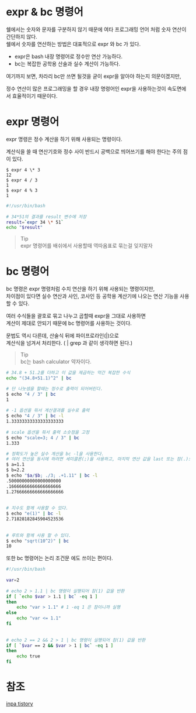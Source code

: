 # expr & bc 명령어
쉘에서는 숫자와 문자를 구분하지 않기 때문에 여타 프로그래밍 언어 처럼 숫자 연산이 간단하지 않다.  
쉘에서 숫자를 연산하는 방법은 대표적으로 expr 와 bc 가 있다.

 * expr은 bash 내장 명령어로 정수만 연산 가능하다.
 * bc는 복잡한 공학용 산술과 실수 계산이 가능하다.

여기까지 보면, 차라리 bc만 쓰면 될것을 굳이 expr을 알아야 하는지 의문이겠지만,

정수 연산이 많은 프로그래밍을 할 경우 내장 명령어인 expr을 사용하는것이 속도면에서 효율적이기 때문이다.

# expr 명령어
expr 명령은 정수 계산을 하기 위해 사용되는 명령이다. 

계산식을 쓸 때 연산기호와 정수 사이 반드시 공백으로 띄어쓰기를 해야 한다는 주의 점이 있다.

```SHELL
$ expr 4 \* 3
12
$ expr 4 / 3
1
$ expr 4 % 3
1
```

```BASH
#!/usr/bin/bash
 
# 34*51의 결과를 result 변수에 저장
result=`expr 34 \* 51`
echo "$result"
```

> Tip  
> expr 명령어를 배쉬에서 사용할때 역따옴표로 묶는걸 잊지말자

# bc 명령어
bc 명령은 expr 명령처럼 수치 연산을 하기 위해 사용되는 명령이지만,  
차이점이 있다면 실수 연산과 사인, 코사인 등 공학용 계산기에 나오는 연산 기능을 사용할 수 있다.

여러 수식들을 괄호로 묶고 나누고 곱할때 expr을 그대로 사용하면  
계산이 제대로 안되기 때문에 bc 명령어를 사용하는 것이다.

문법도 역시 다른데, 산술식 뒤에 파이프로라인(|)으로  
계산식을 넘겨서 처리한다. ( | grep 과 같이 생각하면 된다.)

> Tip  
> bc는 bash calculator 약자이다.

```BASH
# 34.8 + 51.2를 더하고 이 값을 제곱하는 약간 복잡한 수식
echo "(34.8+51.1)^2" | bc
```

```BASH
# 단 나눗셈을 할때는 정수로 출력이 되어버린다.
$ echo "4 / 3" | bc
1
 
# -1 옵션을 줘서 계산결과를 실수로 출력
$ echo "4 / 3" | bc -l
1.33333333333333333333
 
# scale 옵션을 줘서 출력 소숫점을 고정
$ echo "scale=3; 4 / 3" | bc
1.333
```

```BASH
# 정확도가 높은 실수 계산을 bc -l을 사용한다.
# 여러 연산을 동시에 하려면 세미콜론(;)을 사용하고, 마지막 연산 값을 last 또는 점(.)으로 활용할 수 있다.
$ a=1.1
$ b=2.2
$ echo "$a/$b; ./3; .+1.11" | bc -l
.50000000000000000000
.16666666666666666666
1.27666666666666666666
 
 
# 지수도 함께 사용할 수 있다.
$ echo "e(1)" | bc -l
2.71828182845904523536
 
 
# 루트와 함께 사용 할 수 있다.
$ echo "sqrt(10^2)" | bc
10
```
 

또한 bc 명령어는 논리 조건문 에도 쓰이는 편이다.

```BASH
#!/usr/bin/bash
 
var=2
 
# echo 2 > 1.1 | bc 명령이 실행되어 참(1) 값을 반환
if [ `echo $var > 1.1 | bc` -eq 1 ] 
then
	echo "var > 1.1" # 1 -eq 1 은 참이니까 실행
else
	echo "var <= 1.1"
fi
 
 
# echo 2 == 2 && 2 > 1 | bc 명령이 실행되어 참(1) 값을 반환
if [ `$var == 2 && $var > 1 | bc` -eq 1 ]
then
	echo true
fi
```

# 참조
[inpa tistory](https://inpa.tistory.com/entry/LINUX-%F0%9F%93%9A-expr-bc-%EB%AA%85%EB%A0%B9%EC%96%B4-%EC%A0%95%EB%A6%AC-%EC%A0%95%EC%88%98-%EC%8B%A4%EC%88%98-%EC%97%B0%EC%82%B0)
